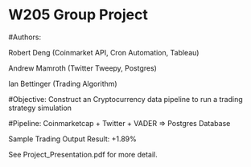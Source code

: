 # W205 Group Project

#Authors:

Robert Deng (Coinmarket API, Cron Automation, Tableau) 

Andrew Mamroth (Twitter Tweepy, Postgres)

Ian Bettinger (Trading Algorithm)



#Objective:
Construct an Cryptocurrency data pipeline to run a trading strategy simulation

#Pipeline: 
Coinmarketcap + Twitter + VADER => Postgres Database

Sample Trading Output Result: +1.89%




See Project_Presentation.pdf for more detail.
